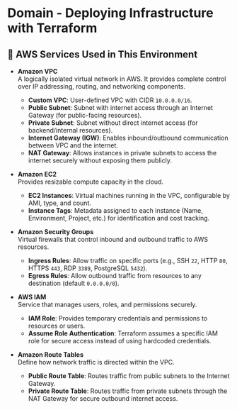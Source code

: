 # Domain  - Deploying Infrastructure with Terraform

## 📌 AWS Services Used in This Environment

- **Amazon VPC**  
  A logically isolated virtual network in AWS. It provides complete control over IP addressing, routing, and networking components.  
  - **Custom VPC**: User-defined VPC with CIDR `10.0.0.0/16`.  
  - **Public Subnet**: Subnet with internet access through an Internet Gateway (for public-facing resources).  
  - **Private Subnet**: Subnet without direct internet access (for backend/internal resources).  
  - **Internet Gateway (IGW)**: Enables inbound/outbound communication between VPC and the internet.  
  - **NAT Gateway**: Allows instances in private subnets to access the internet securely without exposing them publicly.  

- **Amazon EC2**  
  Provides resizable compute capacity in the cloud.  
  - **EC2 Instances**: Virtual machines running in the VPC, configurable by AMI, type, and count.  
  - **Instance Tags**: Metadata assigned to each instance (Name, Environment, Project, etc.) for identification and cost tracking.  

- **Amazon Security Groups**  
  Virtual firewalls that control inbound and outbound traffic to AWS resources.  
  - **Ingress Rules**: Allow traffic on specific ports (e.g., SSH `22`, HTTP `80`, HTTPS `443`, RDP `3389`, PostgreSQL `5432`).  
  - **Egress Rules**: Allow outbound traffic from resources to any destination (default `0.0.0.0/0`).  

- **AWS IAM**  
  Service that manages users, roles, and permissions securely.  
  - **IAM Role**: Provides temporary credentials and permissions to resources or users.  
  - **Assume Role Authentication**: Terraform assumes a specific IAM role for secure access instead of using hardcoded credentials.  

- **Amazon Route Tables**  
  Define how network traffic is directed within the VPC.  
  - **Public Route Table**: Routes traffic from public subnets to the Internet Gateway.  
  - **Private Route Table**: Routes traffic from private subnets through the NAT Gateway for secure outbound internet access.
 
    

 


